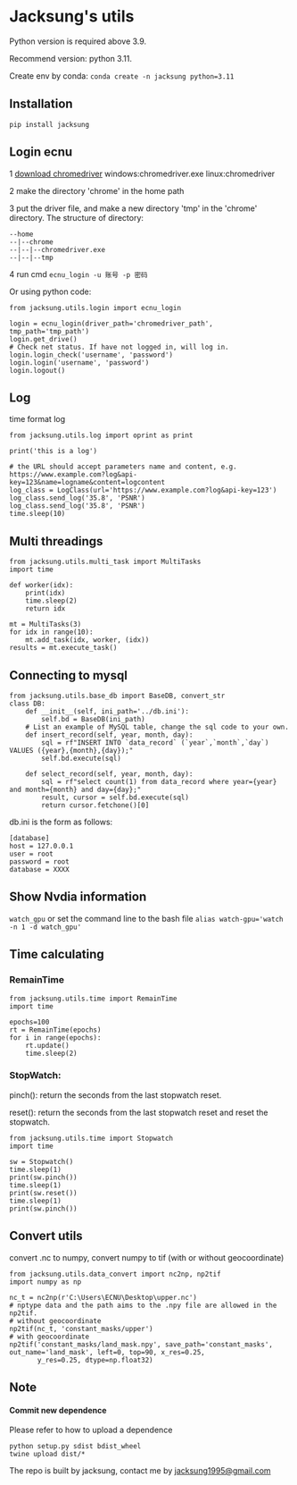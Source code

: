 # Jacksung's utils
Python version is required above 3.9.

Recommend version: python 3.11.

Create env by conda: 
```conda create -n jacksung python=3.11```

## Installation
```pip install jacksung```
## Login ecnu
1 [download chromedriver](https://googlechromelabs.github.io/chrome-for-testing/)
    windows:chromedriver.exe
    linux:chromedriver
    
2 make the directory 'chrome' in the home path

3 put the driver file, and make a new directory 'tmp' in the 'chrome' directory. The structure of directory:
```
--home
--|--chrome
--|--|--chromedriver.exe
--|--|--tmp
```

4 run cmd
```ecnu_login -u 账号 -p 密码```

Or using python code:
```
from jacksung.utils.login import ecnu_login

login = ecnu_login(driver_path='chromedriver_path', tmp_path='tmp_path')
login.get_drive()
# Check net status. If have not logged in, will log in.
login.login_check('username', 'password')
login.login('username', 'password')
login.logout()
```

## Log
time format log
```
from jacksung.utils.log import oprint as print

print('this is a log')
```

```
# the URL should accept parameters name and content, e.g. https://www.example.com?log&api-key=123&name=logname&content=logcontent
log_class = LogClass(url='https://www.example.com?log&api-key=123')
log_class.send_log('35.8', 'PSNR')
log_class.send_log('35.8', 'PSNR')
time.sleep(10)
```

## Multi threadings
```
from jacksung.utils.multi_task import MultiTasks
import time

def worker(idx):
    print(idx)
    time.sleep(2)
    return idx

mt = MultiTasks(3)
for idx in range(10):
    mt.add_task(idx, worker, (idx))
results = mt.execute_task()
```
## Connecting to mysql
```
from jacksung.utils.base_db import BaseDB, convert_str
class DB:
    def __init__(self, ini_path='../db.ini'):
        self.bd = BaseDB(ini_path)
    # List an example of MySQL table, change the sql code to your own. 
    def insert_record(self, year, month, day):
        sql = rf"INSERT INTO `data_record` (`year`,`month`,`day`) VALUES ({year},{month},{day});"
        self.bd.execute(sql)

    def select_record(self, year, month, day):
        sql = rf"select count(1) from data_record where year={year} and month={month} and day={day};"
        result, cursor = self.bd.execute(sql)
        return cursor.fetchone()[0]
```
db.ini is the form  as follows:
```
[database]
host = 127.0.0.1
user = root
password = root
database = XXXX
```
## Show Nvdia information
```watch_gpu```
or set the command line to the bash file
```alias watch-gpu='watch -n 1 -d watch_gpu'```

## Time calculating
### RemainTime
```
from jacksung.utils.time import RemainTime
import time

epochs=100
rt = RemainTime(epochs)
for i in range(epochs):
    rt.update()
    time.sleep(2)
```
### StopWatch:
pinch(): return the seconds from the last stopwatch reset.

reset(): return the seconds from the last stopwatch reset and reset the stopwatch.
```
from jacksung.utils.time import Stopwatch
import time

sw = Stopwatch()
time.sleep(1)
print(sw.pinch())
time.sleep(1)
print(sw.reset())
time.sleep(1)
print(sw.pinch())
```


## Convert utils
convert .nc to numpy, convert numpy to tif (with or without geocoordinate)

```
from jacksung.utils.data_convert import nc2np, np2tif
import numpy as np

nc_t = nc2np(r'C:\Users\ECNU\Desktop\upper.nc')
# nptype data and the path aims to the .npy file are allowed in the np2tif.
# without geocoordinate
np2tif(nc_t, 'constant_masks/upper')
# with geocoordinate
np2tif('constant_masks/land_mask.npy', save_path='constant_masks', out_name='land_mask', left=0, top=90, x_res=0.25,
       y_res=0.25, dtype=np.float32)
```

## Note
#### Commit new dependence
Please refer to how to upload a dependence
```
python setup.py sdist bdist_wheel
twine upload dist/*
```
The repo is built by jacksung, contact me by jacksung1995@gmail.com
